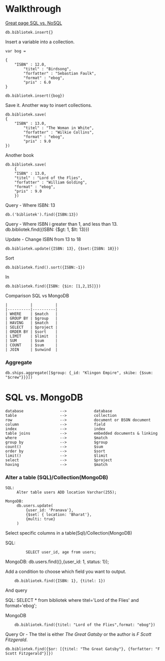 # Walkthrough

[Great page SQL vs. NoSQL](https://medium.com/@pranava_swaroop/sql-to-mongodb-mapping-chart-2d7ccda5dbaf#.adwjwcvmt)


	db.bibliotek.insert{}



Insert a variable into a collection.

	var bog =

	{
		"ISBN" : 12.0,
			"titel" : "Birdsong",
			"forfatter" : "Sebastian Faulk",
			"format" : "ebog",
			"pris" : 6.0
	}

	db.bibliotek.insert({bog})

Save it. Another way to insert collections.

	db.bibliotek.save(
	{
		"ISBN" : 13.0,
			"titel" : "The Woman in White",
			"forfatter" : "Wilkie Collins",
			"format" : "ebog",
			"pris" : 9.0
	})

Another book

	db.bibliotek.save(
		{
		"ISBN" : 13.0,
		"titel" : "Lord of the Flies",
		"forfatter" : "William Golding",
		"format" : "ebog",
		"pris" : 9.0
		})

Query - Where ISBN: 13

	db.('bibliotek').find({ISBN:13})

Query - Where ISBN i greater than 1, and less than 13.
	db.bibliotek.find({ISBN: {$gt: 1, $lt: 13}})

Update - Change ISBN from 13 to 18

	db.bibliotek.update({ISBN: 13}, {$set:{ISBN: 18}})

Sort

	db.bibliotek.find().sort({ISBN:-1})

In

	db.bibliotek.find({ISBN: {$in: [1,2,15]}})

Comparison SQL vs MongoDB

	|          |          |
	|----------|----------|
	| WHERE    | $match   |
	| GROUP BY | $group   |
	| HAVING   | $match   |
	| SELECT   | $project |
	| ORDER BY | $sort    |
	| LIMIT    | $limit   |
	| SUM      | $sum     |
	| COUNT    | $sum     |
	| JOIN     | $unwind  |

### Aggregate

	db.ships.aggregate([$group: {_id: "Klingon Empire", skibe: {$sum: "$crew"}}}])

# SQL vs. MongoDB

	database                -->            database
	table                   -->            collection
	row                     -->            document or BSON document
	column                  -->            field
	index                   -->            index
	table joins             -->            embedded documents & linking
	where                   -->            $match
	group by                -->            $group
	count()                 -->            $sum
	order by                -->            $sort
	limit()                 -->            $limit
	select                  -->            $project
	having                  -->            $match

### Alter a table (SQL)/Collection(MongoDB)

	SQL:
		 Alter table users ADD location Varchar(255);

	MongoDB:
		 db.users.update(
			 {user_id: 'Pranava'},
			 {$set: { location: 'Bharat'},
			 {multi: true}
		 )


Select specific columns in a table(Sql)/Collection(MongoDB)

SQL:

			 SELECT user_id, age from users;

MongoDB:
		 db.users.find({},{user_id: 1, status: 1});

Add a condition to choose which field you want to output.

		db.bibliotek.find({ISBN: 1}, {titel: 1})

And query

SQL:
		SELECT * from bibliotek where titel='Lord of the Flies' and format='ebog';

MongoDB

		db.bibliotek.find({titel: "Lord of the Flies",format: "ebog"})

Query Or - The titel is either *The Great Gatsby* or the author is 	*F Scott Fitzgerald*.

	db.bibliotek.find({$or: [{titel: "The Great Gatsby"}, {forfatter: "F Scott Fitzgerald"}]})
